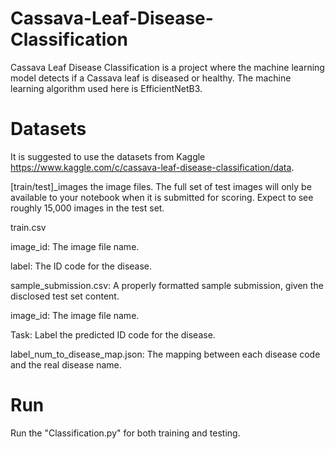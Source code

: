 # Cassava-Leaf-Disease-Classification
Cassava Leaf Disease Classification is a project where the machine learning model detects if a Cassava leaf is diseased or healthy.
The machine learning algorithm used here is EfficientNetB3.

# Datasets
It is suggested to use the datasets from Kaggle https://www.kaggle.com/c/cassava-leaf-disease-classification/data.

[train/test]_images the image files. The full set of test images will only be available to your notebook when it is submitted for scoring. Expect to see roughly 15,000 images in the test set.

train.csv

image_id: The image file name.

label: The ID code for the disease.

sample_submission.csv: A properly formatted sample submission, given the disclosed test set content.

image_id: The image file name.

Task: Label the predicted ID code for the disease.

label_num_to_disease_map.json: The mapping between each disease code and the real disease name.

# Run
Run the "Classification.py" for both training and testing.
